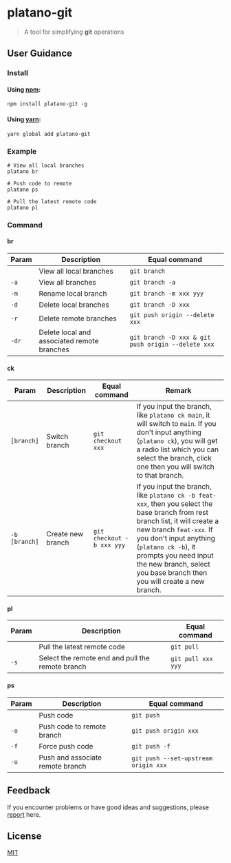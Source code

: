 # platano-git

> A tool for simplifying **git** operations

## User Guidance

### Install

#### Using [npm](https://www.npmjs.com/):

```shell
npm install platano-git -g
```

#### Using [yarn](https://yarnpkg.com/):

```shell
yarn global add platano-git
```

### Example

```shell
# View all local branches
platano br

# Push code to remote
platano ps

# Pull the latest remote code
platano pl
```

### Command

#### br

| Param | Description | Equal command |
| --- | --- | --- |
| ` ` | View all local branches | `git branch` |
| `-a` | View all branches | `git branch -a` |
| `-m` | Rename local branch | `git branch -m xxx yyy` |
| `-d` | Delete local branches | `git branch -D xxx` |
| `-r` | Delete remote branches | `git push origin --delete xxx` |
| `-dr` | Delete local and associated remote branches | `git branch -D xxx & git push origin --delete xxx` |

#### ck

| Param | Description | Equal command | Remark |
| --- | --- | --- | --- |
| `[branch]` | Switch branch | `git checkout xxx` | If you input the branch, like `platano ck main`, it will switch to `main`. If you don't input anything (`platano ck`), you will get a radio list which you can select the branch, click one then you will switch to that branch. |
| `-b [branch]` | Create new branch | `git checkout -b xxx yyy` | If you input the branch, like `platano ck -b feat-xxx`, then you select the base branch from rest branch list, it will create a new branch `feat-xxx`. If you don't input anything (`platano ck -b`), it prompts you need input the new branch, select you base branch then you will create a new branch. |




#### pl

| Param | Description | Equal command |  
| --- | --- | --- | 
| ` ` | Pull the latest remote code | `git pull` | 
| `-s` | Select the remote end and pull the remote branch | `git pull xxx yyy` | 

#### ps

| Param | Description | Equal command |  
| --- | --- | --- | 
| ` ` | Push code | `git push` | 
| `-o` | Push code to remote branch | `git push origin xxx` | 
| `-f` | Force push code | `git push -f` | 
| `-u` | Push and associate remote branch | `git push --set-upstream origin xxx` | 


## Feedback

If you encounter problems or have good ideas and suggestions, please [report](https://github.com/chouchouji/platano-git/issues) here.

## License

[MIT](LICENCE)